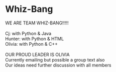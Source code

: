 # Whiz-Bang
WE ARE TEAM WHIZ-BANG!!!!! <br> <br>
Cj: with Python & Java <br> 
Hunter: with Python & HTML <br> 
Olivia: with Python & C++ <br> <br>
OUR PROUD LEADER IS OLIVIA  
Currently emailing but possible a group text also <br> 
Our ideas need further discussion with all members <br>

